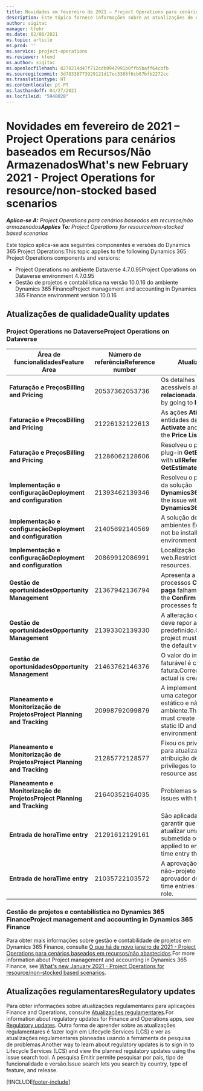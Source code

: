 ```yaml
---
title: Novidades em fevereiro de 2021 – Project Operations para cenários baseados em Recursos/Não Armazenados
description: Este tópico fornece informações sobre as atualizações de qualidade disponíveis na versão de fevereiro de 2021 do Project Operations para cenários baseados em Recursos/Não Armazenados.
author: sigitac
manager: tfehr
ms.date: 02/08/2021
ms.topic: article
ms.prod: ''
ms.service: project-operations
ms.reviewer: kfend
ms.author: sigitac
ms.openlocfilehash: 8270214d47f712cdb0942991b0ffb5baff64cbfb
ms.sourcegitcommit: 3d78338773929121d17ec3386f6cb67bfb2272cc
ms.translationtype: HT
ms.contentlocale: pt-PT
ms.lasthandoff: 04/27/2021
ms.locfileid: "5948028"
---
```

# <a name="whats-new-february-2021---project-operations-for-resourcenon-stocked-based-scenarios"></a><span data-ttu-id="6404e-103">Novidades em fevereiro de 2021 – Project Operations para cenários baseados em Recursos/Não Armazenados</span><span class="sxs-lookup"><span data-stu-id="6404e-103">What's new February 2021 - Project Operations for resource/non-stocked based scenarios</span></span>

<span data-ttu-id="6404e-104">_**Aplica-se A:** Project Operations para cenários baseados em recursos/não armazenados_</span><span class="sxs-lookup"><span data-stu-id="6404e-104">_**Applies To:** Project Operations for resource/non-stocked based scenarios_</span></span>

<span data-ttu-id="6404e-105">Este tópico aplica-se aos seguintes componentes e versões do Dynamics 365 Project Operations:</span><span class="sxs-lookup"><span data-stu-id="6404e-105">This topic applies to the following Dynamics 365 Project Operations components and versions:</span></span>

- <span data-ttu-id="6404e-106">Project Operations no ambiente Dataverse 4.7.0.95</span><span class="sxs-lookup"><span data-stu-id="6404e-106">Project Operations on Dataverse environment 4.7.0.95</span></span>
- <span data-ttu-id="6404e-107">Gestão de projetos e contabilística na versão 10.0.16 do ambiente Dynamics 365 Finance</span><span class="sxs-lookup"><span data-stu-id="6404e-107">Project management and accounting in Dynamics 365 Finance environment version 10.0.16</span></span> 

## <a name="quality-updates"></a><span data-ttu-id="6404e-108">Atualizações de qualidade</span><span class="sxs-lookup"><span data-stu-id="6404e-108">Quality updates</span></span>

### <a name="project-operations-on-dataverse"></a><span data-ttu-id="6404e-109">Project Operations no Dataverse</span><span class="sxs-lookup"><span data-stu-id="6404e-109">Project Operations on Dataverse</span></span>

| <span data-ttu-id="6404e-110">**Área de funcionalidades**</span><span class="sxs-lookup"><span data-stu-id="6404e-110">**Feature Area**</span></span> | <span data-ttu-id="6404e-111">**Número de referência**</span><span class="sxs-lookup"><span data-stu-id="6404e-111">**Reference number**</span></span> | <span data-ttu-id="6404e-112">**Atualização de qualidade**</span><span class="sxs-lookup"><span data-stu-id="6404e-112">**Quality update**</span></span> |
| --- | --- | --- |
| <span data-ttu-id="6404e-113">**Faturação e Preços**</span><span class="sxs-lookup"><span data-stu-id="6404e-113">**Billing and Pricing**</span></span> | <span data-ttu-id="6404e-114">2053736</span><span class="sxs-lookup"><span data-stu-id="6404e-114">2053736</span></span> | <span data-ttu-id="6404e-115">Os detalhes da linha de fatura passam a estar acessíveis através **Fatura** > **Informação relacionada**.</span><span class="sxs-lookup"><span data-stu-id="6404e-115">Invoice line details are now accessible by going to **Invoice** > **Related information**.</span></span> |
| <span data-ttu-id="6404e-116">**Faturação e Preços**</span><span class="sxs-lookup"><span data-stu-id="6404e-116">**Billing and Pricing**</span></span> | <span data-ttu-id="6404e-117">2122613</span><span class="sxs-lookup"><span data-stu-id="6404e-117">2122613</span></span> | <span data-ttu-id="6404e-118">As ações **Ativar** e **Desativar** foram removidas das entidades da associação **Lista de preços**.</span><span class="sxs-lookup"><span data-stu-id="6404e-118">The **Activate** and **Deactivate** actions were removed from the **Price List** association entities.</span></span> |
| <span data-ttu-id="6404e-119">**Faturação e Preços**</span><span class="sxs-lookup"><span data-stu-id="6404e-119">**Billing and Pricing**</span></span> | <span data-ttu-id="6404e-120">2128606</span><span class="sxs-lookup"><span data-stu-id="6404e-120">2128606</span></span> | <span data-ttu-id="6404e-121">Resolveu o problema com **ullReferenceException** no plug-in **GetEstimatesForProject**.</span><span class="sxs-lookup"><span data-stu-id="6404e-121">Resolved the issue with **ullReferenceException** in the **GetEstimatesForProject** plug-in.</span></span> |
| <span data-ttu-id="6404e-122">**Implementação e configuração**</span><span class="sxs-lookup"><span data-stu-id="6404e-122">**Deployment and configuration**</span></span> | <span data-ttu-id="6404e-123">2139346</span><span class="sxs-lookup"><span data-stu-id="6404e-123">2139346</span></span> | <span data-ttu-id="6404e-124">Resolveu o problema com a importação não gerida da solução **Dynamics365ProjectOperationsDualWrite**.</span><span class="sxs-lookup"><span data-stu-id="6404e-124">Resolved the issue with importing unmanaged **Dynamics365ProjectOperationsDualWrite** solution.</span></span> |
| <span data-ttu-id="6404e-125">**Implementação e configuração**</span><span class="sxs-lookup"><span data-stu-id="6404e-125">**Deployment and configuration**</span></span> | <span data-ttu-id="6404e-126">2140569</span><span class="sxs-lookup"><span data-stu-id="6404e-126">2140569</span></span> | <span data-ttu-id="6404e-127">A solução de projeto não deve ser instalada nos ambientes Equipas Dataverse.</span><span class="sxs-lookup"><span data-stu-id="6404e-127">Project solution must not be installed in the Dataverse Teams environments.</span></span> |
| <span data-ttu-id="6404e-128">**Implementação e configuração**</span><span class="sxs-lookup"><span data-stu-id="6404e-128">**Deployment and configuration**</span></span> | <span data-ttu-id="6404e-129">2086991</span><span class="sxs-lookup"><span data-stu-id="6404e-129">2086991</span></span> | <span data-ttu-id="6404e-130">Localização restrita de personalização de recursos web.</span><span class="sxs-lookup"><span data-stu-id="6404e-130">Restricted customizing localization of web resources.</span></span> |
| <span data-ttu-id="6404e-131">**Gestão de oportunidades**</span><span class="sxs-lookup"><span data-stu-id="6404e-131">**Opportunity Management**</span></span> | <span data-ttu-id="6404e-132">2136794</span><span class="sxs-lookup"><span data-stu-id="6404e-132">2136794</span></span> | <span data-ttu-id="6404e-133">Apresenta a mensagem de erro correta quando os processos **Confirmar fatura** ou **Marcar fatura como paga** falham.</span><span class="sxs-lookup"><span data-stu-id="6404e-133">Display the correct error message when the **Confirm invoice** or **Mark invoice as paid** processes fail.</span></span> |
| <span data-ttu-id="6404e-134">**Gestão de oportunidades**</span><span class="sxs-lookup"><span data-stu-id="6404e-134">**Opportunity Management**</span></span> | <span data-ttu-id="6404e-135">2139330</span><span class="sxs-lookup"><span data-stu-id="6404e-135">2139330</span></span> | <span data-ttu-id="6404e-136">A alteração do gestor do Projeto num projeto não deve repor a empresa proprietária de volta ao valor predefinido.</span><span class="sxs-lookup"><span data-stu-id="6404e-136">Changing the Project manager on a project must not reset the owning company back to the default value.</span></span> |
| <span data-ttu-id="6404e-137">**Gestão de oportunidades**</span><span class="sxs-lookup"><span data-stu-id="6404e-137">**Opportunity Management**</span></span> | <span data-ttu-id="6404e-138">2146376</span><span class="sxs-lookup"><span data-stu-id="6404e-138">2146376</span></span> | <span data-ttu-id="6404e-139">O valor do imposto corrigido num valor real não faturável é criado a partir da confirmação da fatura.</span><span class="sxs-lookup"><span data-stu-id="6404e-139">Corrected tax amount in a non-chargeable actual is created from invoice confirmation.</span></span> |
| <span data-ttu-id="6404e-140">**Planeamento e Monitorização de Projetos**</span><span class="sxs-lookup"><span data-stu-id="6404e-140">**Project Planning and Tracking**</span></span> | <span data-ttu-id="6404e-141">2099879</span><span class="sxs-lookup"><span data-stu-id="6404e-141">2099879</span></span> | <span data-ttu-id="6404e-142">A implementação do ambiente Dataverse deve criar uma categoria de transação padrão com um ID estático e não gerar aleatoriamente um por ambiente.</span><span class="sxs-lookup"><span data-stu-id="6404e-142">The Dataverse environment deployment must create a default transaction category with a static ID and not randomly generate one per environment.</span></span> |
| <span data-ttu-id="6404e-143">**Planeamento e Monitorização de Projetos**</span><span class="sxs-lookup"><span data-stu-id="6404e-143">**Project Planning and Tracking**</span></span> | <span data-ttu-id="6404e-144">2128577</span><span class="sxs-lookup"><span data-stu-id="6404e-144">2128577</span></span> | <span data-ttu-id="6404e-145">Fixou os privilégios do utilizador do Project Service para atualizar a categoria de transação numa atribuição de recursos.</span><span class="sxs-lookup"><span data-stu-id="6404e-145">Fixed the Project service user privileges to update the transaction category on a resource assignment.</span></span> |
| <span data-ttu-id="6404e-146">**Planeamento e Monitorização de Projetos**</span><span class="sxs-lookup"><span data-stu-id="6404e-146">**Project Planning and Tracking**</span></span> | <span data-ttu-id="6404e-147">2164035</span><span class="sxs-lookup"><span data-stu-id="6404e-147">2164035</span></span> | <span data-ttu-id="6404e-148">Problemas solucionados com a função **Copiar**.</span><span class="sxs-lookup"><span data-stu-id="6404e-148">Fixed issues with the **Copy Project** function.</span></span> |
| <span data-ttu-id="6404e-149">**Entrada de hora**</span><span class="sxs-lookup"><span data-stu-id="6404e-149">**Time entry**</span></span> | <span data-ttu-id="6404e-150">2129161</span><span class="sxs-lookup"><span data-stu-id="6404e-150">2129161</span></span> | <span data-ttu-id="6404e-151">São aplicadas restrições mais apertadas para garantir que os utilizadores não podem alterar e atualizar uma entrada de tempo que tenha sido submetida ou aprovada.</span><span class="sxs-lookup"><span data-stu-id="6404e-151">Tighter restrictions are applied to ensure users can't change and update a time entry that has been submitted or approved.</span></span> |
| <span data-ttu-id="6404e-152">**Entrada de hora**</span><span class="sxs-lookup"><span data-stu-id="6404e-152">**Time entry**</span></span> | <span data-ttu-id="6404e-153">2103572</span><span class="sxs-lookup"><span data-stu-id="6404e-153">2103572</span></span> | <span data-ttu-id="6404e-154">A aprovação do tempo para as entradas no tempo não-projeto não deve estar à procura de um papel aprovador do projeto.</span><span class="sxs-lookup"><span data-stu-id="6404e-154">Time approval for non-project time entries must not be looking for project approver role.</span></span> |

### <a name="project-management-and-accounting-in-dynamics-365-finance"></a><span data-ttu-id="6404e-155">Gestão de projetos e contabilística no Dynamics 365 Finance</span><span class="sxs-lookup"><span data-stu-id="6404e-155">Project management and accounting in Dynamics 365 Finance</span></span> 

<span data-ttu-id="6404e-156">Para obter mais informações sobre gestão e contabilidade de projetos em Dynamics 365 Finance, consulte [O que há de novo janeiro de 2021 - Project Operations para cenários baseados em recursos/não abastecidos](whats-new-jan-2021-resource-based.md).</span><span class="sxs-lookup"><span data-stu-id="6404e-156">For more information about Project management and accounting in Dynamics 365 Finance, see [What's new January 2021 - Project Operations for resource/non-stocked based scenarios](whats-new-jan-2021-resource-based.md).</span></span>


## <a name="regulatory-updates"></a><span data-ttu-id="6404e-157">Atualizações regulamentares</span><span class="sxs-lookup"><span data-stu-id="6404e-157">Regulatory updates</span></span>

<span data-ttu-id="6404e-158">Para obter informações sobre atualizações regulamentares para aplicações Finance and Operations, consulte [Atualizações regulamentares](/dynamics365/finance/localizations/regulatory-updates).</span><span class="sxs-lookup"><span data-stu-id="6404e-158">For information about regulatory updates for Finance and Operations apps, see [Regulatory updates](/dynamics365/finance/localizations/regulatory-updates).</span></span> <span data-ttu-id="6404e-159">Outra forma de aprender sobre as atualizações regulamentares é fazer login em Lifecycle Services (LCS) e ver as atualizações regulamentares planeadas usando a ferramenta de pesquisa de problemas.</span><span class="sxs-lookup"><span data-stu-id="6404e-159">Another way to learn about regulatory updates is to sign in to Lifecycle Services (LCS) and view the planned regulatory updates using the issue search tool.</span></span> <span data-ttu-id="6404e-160">A pesquisa Emitir permite pesquisar por país, tipo de funcionalidade e versão.</span><span class="sxs-lookup"><span data-stu-id="6404e-160">Issue search lets you search by country, type of feature, and release.</span></span>


[!INCLUDE[footer-include](../includes/footer-banner.md)]